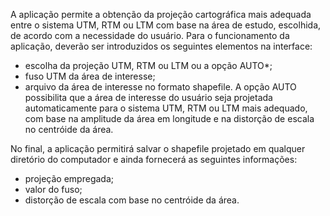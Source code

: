 A aplicação permite a obtenção da projeção cartográfica mais adequada entre o sistema UTM, RTM ou LTM com base na área de estudo, escolhida, de acordo com a necessidade do usuário.
Para o funcionamento da aplicação, deverão ser introduzidos os seguintes elementos na interface: 
  * escolha da projeção UTM, RTM ou LTM ou a opção AUTO*;
  * fuso UTM da área de interesse;
  * arquivo da área de interesse no formato shapefile.
A opção AUTO possibilita que a área de interesse do usuário seja projetada automaticamente para o sistema UTM, RTM ou LTM mais adequado, com base na amplitude da área em longitude e na distorção de escala no centróide da área.

No final, a aplicação permitirá salvar o shapefile projetado em qualquer diretório do computador e ainda fornecerá as seguintes informações:
  * projeção empregada;
  * valor do fuso;
  * distorção de escala com base no centróide da área.
  

